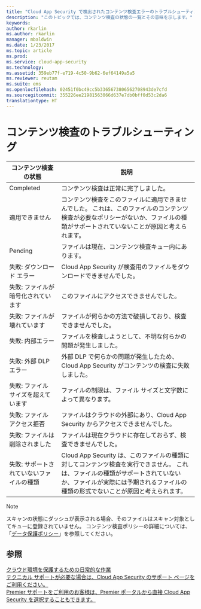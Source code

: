 ```yaml
---
title: "Cloud App Security で検出されたコンテンツ検査エラーのトラブルシューティング | Microsoft ドキュメント"
description: "このトピックでは、コンテンツ検査の状態の一覧とその意味を示します。"
keywords: 
author: rkarlin
ms.author: rkarlin
manager: mbaldwin
ms.date: 1/23/2017
ms.topic: article
ms.prod: 
ms.service: cloud-app-security
ms.technology: 
ms.assetid: 359eb77f-e719-4c50-9b62-6ef64149a5a5
ms.reviewer: reutam
ms.suite: ems
ms.openlocfilehash: 02451f0bc49cc5b3365673806562708943de7cfd
ms.sourcegitcommit: 355226ee21981563066d637e7db0bff0d53c2da6
translationtype: HT
---
```

# <a name="troubleshooting-content-inspection"></a>コンテンツ検査のトラブルシューティング
|コンテンツ検査の状態|説明|
|----|----|
|Completed|コンテンツ検査は正常に完了しました。|
|適用できません|コンテンツ検査をこのファイルに適用できませんでした。 これは、このファイルのコンテンツ検査が必要なポリシーがないか、ファイルの種類がサポートされていないことが原因と考えられます。|
|Pending|ファイルは現在、コンテンツ検査キュー内にあります。|
|失敗: ダウンロード エラー|Cloud App Security が検査用のファイルをダウンロードできませんでした。|
|失敗: ファイルが暗号化されています|このファイルにアクセスできませんでした。|
|失敗: ファイルが壊れています|ファイルが何らかの方法で破損しており、検査できませんでした。|
|失敗: 内部エラー|ファイルを検査しようとして、不明な何らかの問題が発生しました。|
|失敗: 外部 DLP エラー|外部 DLP で何らかの問題が発生したため、Cloud App Security がコンテンツの検査に失敗しました。|
|失敗: ファイル サイズを超えています|ファイルの制限は、ファイル サイズと文字数によって異なります。|
|失敗: ファイル アクセス拒否|ファイルはクラウドの外部にあり、Cloud App Security からアクセスできませんでした。|
|失敗: ファイルは削除されました|ファイルは現在クラウドに存在しておらず、検査できませんでした。|
|失敗: サポートされていないファイルの種類|Cloud App Security は、このファイルの種類に対してコンテンツ検査を実行できません。 これは、ファイルの種類がサポートされていないか、ファイルが実際には予期されるファイルの種類の形式でないことが原因と考えられます。|

> [!NOTE]
> スキャンの状態にダッシュが表示される場合、そのファイルはスキャン対象としてキューに登録されていません。 コンテンツ検査ポリシーの詳細については、「[データ保護ポリシー](data-protection-policies.md)」を参照してください。

## <a name="see-also"></a>参照  
[クラウド環境を保護するための日常的な作業](daily-activities-to-protect-your-cloud-environment.md)   
[テクニカル サポートが必要な場合は、Cloud App Security のサポート ページをご利用ください。](http://support.microsoft.com/oas/default.aspx?prid=16031)   
[Premier サポートをご利用のお客様は、Premier ポータルから直接 Cloud App Security を選択することもできます。](https://premier.microsoft.com/)  
  
  